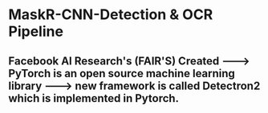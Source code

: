 # MaskR-CNN-Detection & OCR Pipeline 
## Facebook AI Research's (FAIR'S) Created ---> PyTorch is an open source machine learning library ---> new framework is called Detectron2 which is implemented in Pytorch.
